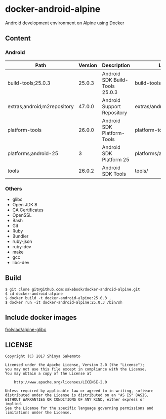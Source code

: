 # docker-android-alpine
Android development environment on Alpine using Docker

## Content
### Android

Path                        | Version | Description                    | Location
  -------                     | ------- | -------                        | -------
  build-tools;25.0.3          | 25.0.3  | Android SDK Build-Tools 25.0.3 | build-tools/25.0.3/
  extras;android;m2repository | 47.0.0  | Android Support Repository     | extras/android/m2repository/
  platform-tools              | 26.0.0  | Android SDK Platform-Tools     | platform-tools/
  platforms;android-25        | 3       | Android SDK Platform 25        | platforms/android-25/
  tools                       | 26.0.2  | Android SDK Tools              | tools/

### Others
- glibc
- Open JDK 8
- CA Certificates
- OpenSSL
- Bash
- Git
- Ruby
- Bundler
- ruby-json
- ruby-dev
- make
- gcc
- libc-dev

## Build
```
$ git clone git@github.com:sakebook/docker-android-alpine.git
$ cd docker-android-alpine
$ docker build -t docker-android-alpine:25.0.3 .
$ docker run -it docker-android-alpine:25.0.3 /bin/sh
```

## Include docker images
[frolvlad/alpine-glibc](https://hub.docker.com/r/frolvlad/alpine-glibc/)

## LICENSE
```
Copyright (C) 2017 Shinya Sakemoto

Licensed under the Apache License, Version 2.0 (the "License");
you may not use this file except in compliance with the License.
You may obtain a copy of the License at

    http://www.apache.org/licenses/LICENSE-2.0

Unless required by applicable law or agreed to in writing, software
distributed under the License is distributed on an "AS IS" BASIS,
WITHOUT WARRANTIES OR CONDITIONS OF ANY KIND, either express or implied.
See the License for the specific language governing permissions and
limitations under the License.
```
